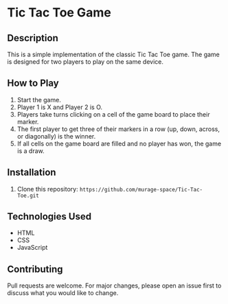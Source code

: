 # Tic Tac Toe Game

## Description
This is a simple implementation of the classic Tic Tac Toe game. The game is designed for two players to play on the same device.

## How to Play
1. Start the game.
2. Player 1 is X and Player 2 is O.
3. Players take turns clicking on a cell of the game board to place their marker.
4. The first player to get three of their markers in a row (up, down, across, or diagonally) is the winner.
5. If all cells on the game board are filled and no player has won, the game is a draw.

## Installation
1. Clone this repository: `https://github.com/murage-space/Tic-Tac-Toe.git`

## Technologies Used
- HTML
- CSS
- JavaScript

## Contributing
Pull requests are welcome. For major changes, please open an issue first to discuss what you would like to change.
